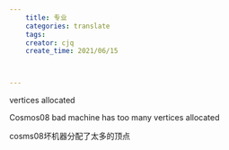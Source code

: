 ```yaml
---
    title: 专业
    categories: translate
    tags:
    creator: cjq
    create_time: 2021/06/15



---
```




vertices allocated 

Cosmos08 bad machine has too many vertices allocated 

cosms08坏机器分配了太多的顶点
